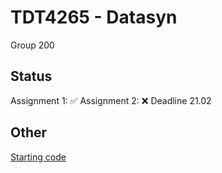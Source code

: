 # TDT4265 - Datasyn

Group 200

## Status
Assignment 1: :white_check_mark:
Assignment 2: :x: Deadline 21.02

## Other
[Starting code](https://github.com/hukkelas/TDT4265-StarterCode)
